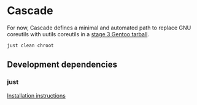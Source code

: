 # Cascade

For now, Cascade defines a minimal and automated path to replace GNU coreutils with uutils coreutils in a [stage 3 Gentoo tarball](https://wiki.gentoo.org/wiki/Stage_file#Stage_3).

```sh
just clean chroot
```

## Development dependencies

### just

[Installation instructions](https://github.com/casey/just?tab=readme-ov-file#installation)

